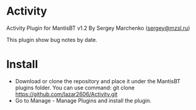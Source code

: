 Activity
================

Activity Plugin for MantisBT v1.2
By Sergey Marchenko (sergey@mzsl.ru)


This plugin show bug notes by date.

Install
================
- Download or clone the repository and place it under the MantisBT plugins folder. You can use command: git clone https://github.com/lazar2606/Activity.git
- Go to Manage - Manage Plugins and install the plugin.
